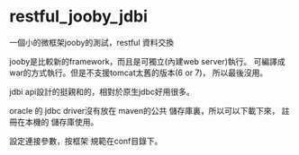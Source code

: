 # restful_jooby_jdbi
一個小的微框架jooby的測試，restful 資料交換

jooby是比較新的framework，而且是可獨立(內建web server)執行。
可編譯成war的方式執行。但是不支援tomcat太舊的版本(6 or 7)，
所以最後沒用。

jdbi api設計的挺親和的，相對於原生jdbc好用很多。

oracle 的 jdbc driver沒有放在 maven的公共 儲存庫裏，所以可以下載下來，
註冊在本機的 儲存庫使用。

設定連接參數，按框架 規範在conf目錄下。
